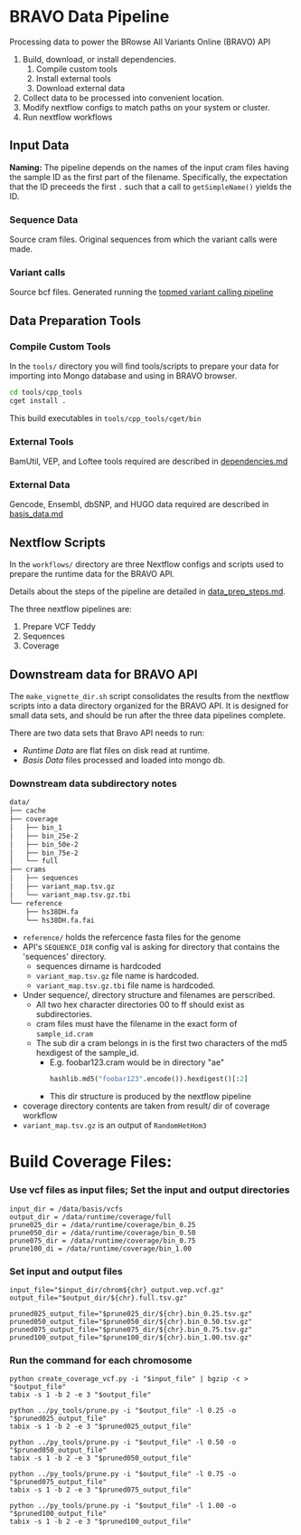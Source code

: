 # BRAVO Data Pipeline
Processing data to power the BRowse All Variants Online (BRAVO) API

1. Build, download, or install dependencies.
    1. Compile custom tools
    1. Install external tools
    1. Download external data
1. Collect data to be processed into convenient location.
1. Modify nextflow configs to match paths on your system or cluster.
1. Run nextflow workflows

## Input Data
**Naming:** The pipeline depends on the names of the input cram files having the sample ID as the first part of the filename.
Specifically, the expectation that the ID preceeds the first `.` such that a call to `getSimpleName()` yields the ID.

### Sequence Data
Source cram files.  Original sequences from which the variant calls were made.

### Variant calls
Source bcf files. Generated running the [topmed variant calling pipeline](https://github.com/statgen/topmed_variant_calling) 

## Data Preparation Tools

### Compile Custom Tools
In the `tools/` directory you will find tools/scripts to prepare your data for importing into Mongo database and using in BRAVO browser.

```sh
cd tools/cpp_tools
cget install .
```
This build executables in `tools/cpp_tools/cget/bin`

### External Tools
BamUtil, VEP, and Loftee tools required are described in [dependencies.md](dependencies.md)

### External Data
Gencode, Ensembl, dbSNP, and HUGO data required are described in [basis\_data.md](basis_data.md)

## Nextflow Scripts
In the `workflows/` directory are three Nextflow configs and scripts used to prepare the runtime data for the BRAVO API.

Details about the steps of the pipeline are detailed in [data\_prep\_steps.md](data_prep_steps.md).

The three nextflow pipelines are:
1. Prepare VCF Teddy
2. Sequences
3. Coverage

## Downstream data for BRAVO API
The `make_vignette_dir.sh` script consolidates the results from the nextflow scripts into a data directory organized for the BRAVO API.
It is designed for small data sets, and should be run after the three data pipelines complete.

There are two data sets that Bravo API needs to run:
- *Runtime Data* are flat files on disk read at runtime.
- *Basis Data* files processed and loaded into mongo db.

### Downstream data subdirectory notes

```sh
data/
├── cache
├── coverage
│   ├── bin_1
│   ├── bin_25e-2
│   ├── bin_50e-2
│   ├── bin_75e-2
│   └── full
├── crams
│   ├── sequences
│   ├── variant_map.tsv.gz
│   └── variant_map.tsv.gz.tbi
└── reference
    ├── hs38DH.fa
    └── hs38DH.fa.fai
```

- `reference/` holds the refercence fasta files for the genome
- API's `SEQUENCE_DIR` config val is asking for directory that contains the 'sequences' directory.
  - sequences dirname is hardcoded
  - `variant_map.tsv.gz` file name is hardcoded.
  - `variant_map.tsv.gz.tbi` file name is hardcoded.
- Under sequence/, directory structure and filenames are perscribed.
  - All two hex character directories 00 to ff should exist as subdirectories.
  - cram files must have the filename in the exact form of `sample_id.cram`
  - The sub dir a cram belongs in is the first two characters of the md5 hexdigest of the sample_id.
    - E.g. foobar123.cram would be in directory "ae"
        ```python
        hashlib.md5("foobar123".encode()).hexdigest()[:2]
        ```
    - This dir structure is produced by the nextflow pipeline
- coverage directory contents are taken from result/ dir of coverage workflow
- `variant_map.tsv.gz` is an output of `RandomHetHom3`

# Build Coverage Files:
  ### Use vcf files as input files; Set the input and output directories
  ```
  input_dir = /data/basis/vcfs
  output_dir = /data/runtime/coverage/full
  prune025_dir = /data/runtime/coverage/bin_0.25
  prune050_dir = /data/runtime/coverage/bin_0.50
  prune075_dir = /data/runtime/coverage/bin_0.75
  prune100_di = /data/runtime/coverage/bin_1.00
  ```
  ### Set input and output files
  ```
  input_file="$input_dir/chrom${chr}_output.vep.vcf.gz"
  output_file="$output_dir/${chr}.full.tsv.gz"

  pruned025_output_file="$prune025_dir/${chr}.bin_0.25.tsv.gz"
  pruned050_output_file="$prune050_dir/${chr}.bin_0.50.tsv.gz"
  pruned075_output_file="$prune075_dir/${chr}.bin_0.75.tsv.gz"
  pruned100_output_file="$prune100_dir/${chr}.bin_1.00.tsv.gz"
  ```
  ### Run the command for each chromosome
  ```
  python create_coverage_vcf.py -i "$input_file" | bgzip -c > "$output_file"
  tabix -s 1 -b 2 -e 3 "$output_file"

  python ../py_tools/prune.py -i "$output_file" -l 0.25 -o "$pruned025_output_file"
  tabix -s 1 -b 2 -e 3 "$pruned025_output_file"

  python ../py_tools/prune.py -i "$output_file" -l 0.50 -o "$pruned050_output_file"
  tabix -s 1 -b 2 -e 3 "$pruned050_output_file"

  python ../py_tools/prune.py -i "$output_file" -l 0.75 -o "$pruned075_output_file"
  tabix -s 1 -b 2 -e 3 "$pruned075_output_file"

  python ../py_tools/prune.py -i "$output_file" -l 1.00 -o "$pruned100_output_file"
  tabix -s 1 -b 2 -e 3 "$pruned100_output_file"
  ```

